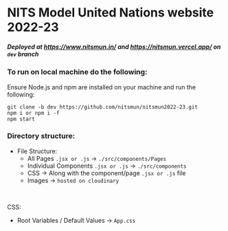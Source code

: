 # NITS Model United Nations website 2022-23
##### Deployed at https://www.nitsmun.in/ and https://nitsmun.vercel.app/ on ``` dev ``` branch
### To run on local machine do the following:
Ensure Node.js and npm are installed on your machine and run the following:
```
git clone -b dev https://github.com/nitsmun/nitsmun2022-23.git
npm i or npm i -f
npm start
```  
### Directory structure:

- File Structure:
  - All Pages `.jsx or .js` -> `./src/components/Pages`
  - Individual Components `.jsx or .js` -> `./src/components`
  - CSS -> Along with the component/page `.jsx or .js` file
  - Images -> `hosted on cloudinary`
<br>

CSS:
  - Root Variables / Default Values -> `App.css`

